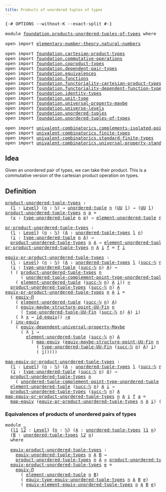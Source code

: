```yaml
---
title: Products of unordered tuples of types
---
```


<pre class="Agda"><a id="63" class="Symbol">{-#</a> <a id="67" class="Keyword">OPTIONS</a> <a id="75" class="Pragma">--without-K</a> <a id="87" class="Pragma">--exact-split</a> <a id="101" class="Symbol">#-}</a>

<a id="106" class="Keyword">module</a> <a id="113" href="foundation.products-unordered-tuples-of-types.html" class="Module">foundation.products-unordered-tuples-of-types</a> <a id="159" class="Keyword">where</a>

<a id="166" class="Keyword">open</a> <a id="171" class="Keyword">import</a> <a id="178" href="elementary-number-theory.natural-numbers.html" class="Module">elementary-number-theory.natural-numbers</a>

<a id="220" class="Keyword">open</a> <a id="225" class="Keyword">import</a> <a id="232" href="foundation.cartesian-product-types.html" class="Module">foundation.cartesian-product-types</a>
<a id="267" class="Keyword">open</a> <a id="272" class="Keyword">import</a> <a id="279" href="foundation.commutative-operations.html" class="Module">foundation.commutative-operations</a>
<a id="313" class="Keyword">open</a> <a id="318" class="Keyword">import</a> <a id="325" href="foundation.coproduct-types.html" class="Module">foundation.coproduct-types</a>
<a id="352" class="Keyword">open</a> <a id="357" class="Keyword">import</a> <a id="364" href="foundation.dependent-pair-types.html" class="Module">foundation.dependent-pair-types</a>
<a id="396" class="Keyword">open</a> <a id="401" class="Keyword">import</a> <a id="408" href="foundation.equivalences.html" class="Module">foundation.equivalences</a>
<a id="432" class="Keyword">open</a> <a id="437" class="Keyword">import</a> <a id="444" href="foundation.functions.html" class="Module">foundation.functions</a>
<a id="465" class="Keyword">open</a> <a id="470" class="Keyword">import</a> <a id="477" href="foundation.functoriality-cartesian-product-types.html" class="Module">foundation.functoriality-cartesian-product-types</a>
<a id="526" class="Keyword">open</a> <a id="531" class="Keyword">import</a> <a id="538" href="foundation.functoriality-dependent-function-types.html" class="Module">foundation.functoriality-dependent-function-types</a>
<a id="588" class="Keyword">open</a> <a id="593" class="Keyword">import</a> <a id="600" href="foundation.identity-types.html" class="Module">foundation.identity-types</a>
<a id="626" class="Keyword">open</a> <a id="631" class="Keyword">import</a> <a id="638" href="foundation.unit-type.html" class="Module">foundation.unit-type</a>
<a id="659" class="Keyword">open</a> <a id="664" class="Keyword">import</a> <a id="671" href="foundation.universal-property-maybe.html" class="Module">foundation.universal-property-maybe</a>
<a id="707" class="Keyword">open</a> <a id="712" class="Keyword">import</a> <a id="719" href="foundation.universe-levels.html" class="Module">foundation.universe-levels</a>
<a id="746" class="Keyword">open</a> <a id="751" class="Keyword">import</a> <a id="758" href="foundation.unordered-tuples.html" class="Module">foundation.unordered-tuples</a>
<a id="786" class="Keyword">open</a> <a id="791" class="Keyword">import</a> <a id="798" href="foundation.unordered-tuples-of-types.html" class="Module">foundation.unordered-tuples-of-types</a>

<a id="836" class="Keyword">open</a> <a id="841" class="Keyword">import</a> <a id="848" href="univalent-combinatorics.complements-isolated-points.html" class="Module">univalent-combinatorics.complements-isolated-points</a>
<a id="900" class="Keyword">open</a> <a id="905" class="Keyword">import</a> <a id="912" href="univalent-combinatorics.finite-types.html" class="Module">univalent-combinatorics.finite-types</a>
<a id="949" class="Keyword">open</a> <a id="954" class="Keyword">import</a> <a id="961" href="univalent-combinatorics.standard-finite-types.html" class="Module">univalent-combinatorics.standard-finite-types</a>
<a id="1007" class="Keyword">open</a> <a id="1012" class="Keyword">import</a> <a id="1019" href="univalent-combinatorics.universal-property-standard-finite-types.html" class="Module">univalent-combinatorics.universal-property-standard-finite-types</a>
</pre>
## Idea

Given an unordered pair of types, we can take their product. This is a commutative version of the cartesian product operation on types.

## Definition

<pre class="Agda"><a id="product-unordered-tuple-types"></a><a id="1258" href="foundation.products-unordered-tuples-of-types.html#1258" class="Function">product-unordered-tuple-types</a> <a id="1288" class="Symbol">:</a>
  <a id="1292" class="Symbol">{</a><a id="1293" href="foundation.products-unordered-tuples-of-types.html#1293" class="Bound">l</a> <a id="1295" class="Symbol">:</a> <a id="1297" href="Agda.Primitive.html#597" class="Postulate">Level</a><a id="1302" class="Symbol">}</a> <a id="1304" class="Symbol">(</a><a id="1305" href="foundation.products-unordered-tuples-of-types.html#1305" class="Bound">n</a> <a id="1307" class="Symbol">:</a> <a id="1309" href="elementary-number-theory.natural-numbers.html#1530" class="Datatype">ℕ</a><a id="1310" class="Symbol">)</a> <a id="1312" class="Symbol">→</a> <a id="1314" href="foundation.unordered-tuples.html#1180" class="Function">unordered-tuple</a> <a id="1330" href="foundation.products-unordered-tuples-of-types.html#1305" class="Bound">n</a> <a id="1332" class="Symbol">(</a><a id="1333" href="foundation-core.universe-levels.html#235" class="Primitive">UU</a> <a id="1336" href="foundation.products-unordered-tuples-of-types.html#1293" class="Bound">l</a><a id="1337" class="Symbol">)</a> <a id="1339" class="Symbol">→</a> <a id="1341" class="Symbol">(</a><a id="1342" href="foundation-core.universe-levels.html#235" class="Primitive">UU</a> <a id="1345" href="foundation.products-unordered-tuples-of-types.html#1293" class="Bound">l</a><a id="1346" class="Symbol">)</a>
<a id="1348" href="foundation.products-unordered-tuples-of-types.html#1258" class="Function">product-unordered-tuple-types</a> <a id="1378" href="foundation.products-unordered-tuples-of-types.html#1378" class="Bound">n</a> <a id="1380" href="foundation.products-unordered-tuples-of-types.html#1380" class="Bound">p</a> <a id="1382" class="Symbol">=</a>
  <a id="1386" class="Symbol">(</a><a id="1387" href="foundation.products-unordered-tuples-of-types.html#1387" class="Bound">x</a> <a id="1389" class="Symbol">:</a> <a id="1391" href="foundation.unordered-tuples.html#1476" class="Function">type-unordered-tuple</a> <a id="1412" href="foundation.products-unordered-tuples-of-types.html#1378" class="Bound">n</a> <a id="1414" href="foundation.products-unordered-tuples-of-types.html#1380" class="Bound">p</a><a id="1415" class="Symbol">)</a> <a id="1417" class="Symbol">→</a> <a id="1419" href="foundation.unordered-tuples.html#2160" class="Function">element-unordered-tuple</a> <a id="1443" href="foundation.products-unordered-tuples-of-types.html#1378" class="Bound">n</a> <a id="1445" href="foundation.products-unordered-tuples-of-types.html#1380" class="Bound">p</a> <a id="1447" href="foundation.products-unordered-tuples-of-types.html#1387" class="Bound">x</a>

<a id="pr-product-unordered-tuple-types"></a><a id="1450" href="foundation.products-unordered-tuples-of-types.html#1450" class="Function">pr-product-unordered-tuple-types</a> <a id="1483" class="Symbol">:</a>
  <a id="1487" class="Symbol">{</a><a id="1488" href="foundation.products-unordered-tuples-of-types.html#1488" class="Bound">l</a> <a id="1490" class="Symbol">:</a> <a id="1492" href="Agda.Primitive.html#597" class="Postulate">Level</a><a id="1497" class="Symbol">}</a> <a id="1499" class="Symbol">(</a><a id="1500" href="foundation.products-unordered-tuples-of-types.html#1500" class="Bound">n</a> <a id="1502" class="Symbol">:</a> <a id="1504" href="elementary-number-theory.natural-numbers.html#1530" class="Datatype">ℕ</a><a id="1505" class="Symbol">)</a> <a id="1507" class="Symbol">(</a><a id="1508" href="foundation.products-unordered-tuples-of-types.html#1508" class="Bound">A</a> <a id="1510" class="Symbol">:</a> <a id="1512" href="foundation.unordered-tuples-of-types.html#780" class="Function">unordered-tuple-types</a> <a id="1534" href="foundation.products-unordered-tuples-of-types.html#1488" class="Bound">l</a> <a id="1536" href="foundation.products-unordered-tuples-of-types.html#1500" class="Bound">n</a><a id="1537" class="Symbol">)</a>
  <a id="1541" class="Symbol">(</a><a id="1542" href="foundation.products-unordered-tuples-of-types.html#1542" class="Bound">i</a> <a id="1544" class="Symbol">:</a> <a id="1546" href="foundation.unordered-tuples.html#1476" class="Function">type-unordered-tuple</a> <a id="1567" href="foundation.products-unordered-tuples-of-types.html#1500" class="Bound">n</a> <a id="1569" href="foundation.products-unordered-tuples-of-types.html#1508" class="Bound">A</a><a id="1570" class="Symbol">)</a> <a id="1572" class="Symbol">→</a>
  <a id="1576" href="foundation.products-unordered-tuples-of-types.html#1258" class="Function">product-unordered-tuple-types</a> <a id="1606" href="foundation.products-unordered-tuples-of-types.html#1500" class="Bound">n</a> <a id="1608" href="foundation.products-unordered-tuples-of-types.html#1508" class="Bound">A</a> <a id="1610" class="Symbol">→</a> <a id="1612" href="foundation.unordered-tuples.html#2160" class="Function">element-unordered-tuple</a> <a id="1636" href="foundation.products-unordered-tuples-of-types.html#1500" class="Bound">n</a> <a id="1638" href="foundation.products-unordered-tuples-of-types.html#1508" class="Bound">A</a> <a id="1640" href="foundation.products-unordered-tuples-of-types.html#1542" class="Bound">i</a>
<a id="1642" href="foundation.products-unordered-tuples-of-types.html#1450" class="Function">pr-product-unordered-tuple-types</a> <a id="1675" href="foundation.products-unordered-tuples-of-types.html#1675" class="Bound">n</a> <a id="1677" href="foundation.products-unordered-tuples-of-types.html#1677" class="Bound">A</a> <a id="1679" href="foundation.products-unordered-tuples-of-types.html#1679" class="Bound">i</a> <a id="1681" href="foundation.products-unordered-tuples-of-types.html#1681" class="Bound">f</a> <a id="1683" class="Symbol">=</a> <a id="1685" href="foundation.products-unordered-tuples-of-types.html#1681" class="Bound">f</a> <a id="1687" href="foundation.products-unordered-tuples-of-types.html#1679" class="Bound">i</a>

<a id="equiv-pr-product-unordered-tuple-types"></a><a id="1690" href="foundation.products-unordered-tuples-of-types.html#1690" class="Function">equiv-pr-product-unordered-tuple-types</a> <a id="1729" class="Symbol">:</a>
  <a id="1733" class="Symbol">{</a><a id="1734" href="foundation.products-unordered-tuples-of-types.html#1734" class="Bound">l</a> <a id="1736" class="Symbol">:</a> <a id="1738" href="Agda.Primitive.html#597" class="Postulate">Level</a><a id="1743" class="Symbol">}</a> <a id="1745" class="Symbol">(</a><a id="1746" href="foundation.products-unordered-tuples-of-types.html#1746" class="Bound">n</a> <a id="1748" class="Symbol">:</a> <a id="1750" href="elementary-number-theory.natural-numbers.html#1530" class="Datatype">ℕ</a><a id="1751" class="Symbol">)</a> <a id="1753" class="Symbol">(</a><a id="1754" href="foundation.products-unordered-tuples-of-types.html#1754" class="Bound">A</a> <a id="1756" class="Symbol">:</a> <a id="1758" href="foundation.unordered-tuples-of-types.html#780" class="Function">unordered-tuple-types</a> <a id="1780" href="foundation.products-unordered-tuples-of-types.html#1734" class="Bound">l</a> <a id="1782" class="Symbol">(</a><a id="1783" href="elementary-number-theory.natural-numbers.html#1564" class="InductiveConstructor">succ-ℕ</a> <a id="1790" href="foundation.products-unordered-tuples-of-types.html#1746" class="Bound">n</a><a id="1791" class="Symbol">))</a>
  <a id="1796" class="Symbol">(</a><a id="1797" href="foundation.products-unordered-tuples-of-types.html#1797" class="Bound">i</a> <a id="1799" class="Symbol">:</a> <a id="1801" href="foundation.unordered-tuples.html#1476" class="Function">type-unordered-tuple</a> <a id="1822" class="Symbol">(</a><a id="1823" href="elementary-number-theory.natural-numbers.html#1564" class="InductiveConstructor">succ-ℕ</a> <a id="1830" href="foundation.products-unordered-tuples-of-types.html#1746" class="Bound">n</a><a id="1831" class="Symbol">)</a> <a id="1833" href="foundation.products-unordered-tuples-of-types.html#1754" class="Bound">A</a><a id="1834" class="Symbol">)</a> <a id="1836" class="Symbol">→</a>
  <a id="1840" class="Symbol">(</a> <a id="1842" class="Symbol">(</a> <a id="1844" href="foundation.products-unordered-tuples-of-types.html#1258" class="Function">product-unordered-tuple-types</a> <a id="1874" href="foundation.products-unordered-tuples-of-types.html#1746" class="Bound">n</a>
      <a id="1882" class="Symbol">(</a> <a id="1884" href="foundation.unordered-tuples.html#3055" class="Function">unordered-tuple-complement-point-type-unordered-tuple</a> <a id="1938" href="foundation.products-unordered-tuples-of-types.html#1746" class="Bound">n</a> <a id="1940" href="foundation.products-unordered-tuples-of-types.html#1754" class="Bound">A</a> <a id="1942" href="foundation.products-unordered-tuples-of-types.html#1797" class="Bound">i</a><a id="1943" class="Symbol">))</a> <a id="1946" href="foundation-core.cartesian-product-types.html#590" class="Function Operator">×</a>
    <a id="1952" class="Symbol">(</a> <a id="1954" href="foundation.unordered-tuples.html#2160" class="Function">element-unordered-tuple</a> <a id="1978" class="Symbol">(</a><a id="1979" href="elementary-number-theory.natural-numbers.html#1564" class="InductiveConstructor">succ-ℕ</a> <a id="1986" href="foundation.products-unordered-tuples-of-types.html#1746" class="Bound">n</a><a id="1987" class="Symbol">)</a> <a id="1989" href="foundation.products-unordered-tuples-of-types.html#1754" class="Bound">A</a> <a id="1991" href="foundation.products-unordered-tuples-of-types.html#1797" class="Bound">i</a><a id="1992" class="Symbol">))</a> <a id="1995" href="foundation-core.equivalences.html#1621" class="Function Operator">≃</a>
  <a id="1999" href="foundation.products-unordered-tuples-of-types.html#1258" class="Function">product-unordered-tuple-types</a> <a id="2029" class="Symbol">(</a><a id="2030" href="elementary-number-theory.natural-numbers.html#1564" class="InductiveConstructor">succ-ℕ</a> <a id="2037" href="foundation.products-unordered-tuples-of-types.html#1746" class="Bound">n</a><a id="2038" class="Symbol">)</a> <a id="2040" href="foundation.products-unordered-tuples-of-types.html#1754" class="Bound">A</a>
<a id="2042" href="foundation.products-unordered-tuples-of-types.html#1690" class="Function">equiv-pr-product-unordered-tuple-types</a> <a id="2081" href="foundation.products-unordered-tuples-of-types.html#2081" class="Bound">n</a> <a id="2083" href="foundation.products-unordered-tuples-of-types.html#2083" class="Bound">A</a> <a id="2085" href="foundation.products-unordered-tuples-of-types.html#2085" class="Bound">i</a> <a id="2087" class="Symbol">=</a>
  <a id="2091" class="Symbol">(</a> <a id="2093" href="foundation.functoriality-dependent-function-types.html#4404" class="Function">equiv-Π</a>
    <a id="2105" class="Symbol">(</a> <a id="2107" href="foundation.unordered-tuples.html#2160" class="Function">element-unordered-tuple</a> <a id="2131" class="Symbol">(</a><a id="2132" href="elementary-number-theory.natural-numbers.html#1564" class="InductiveConstructor">succ-ℕ</a> <a id="2139" href="foundation.products-unordered-tuples-of-types.html#2081" class="Bound">n</a><a id="2140" class="Symbol">)</a> <a id="2142" href="foundation.products-unordered-tuples-of-types.html#2083" class="Bound">A</a><a id="2143" class="Symbol">)</a>
    <a id="2149" class="Symbol">(</a> <a id="2151" href="univalent-combinatorics.complements-isolated-points.html#4440" class="Function">equiv-maybe-structure-point-UU-Fin</a> <a id="2186" href="foundation.products-unordered-tuples-of-types.html#2081" class="Bound">n</a>
      <a id="2194" class="Symbol">(</a> <a id="2196" href="foundation.unordered-tuples.html#1396" class="Function">type-unordered-tuple-UU-Fin</a> <a id="2224" class="Symbol">(</a><a id="2225" href="elementary-number-theory.natural-numbers.html#1564" class="InductiveConstructor">succ-ℕ</a> <a id="2232" href="foundation.products-unordered-tuples-of-types.html#2081" class="Bound">n</a><a id="2233" class="Symbol">)</a> <a id="2235" href="foundation.products-unordered-tuples-of-types.html#2083" class="Bound">A</a><a id="2236" class="Symbol">)</a> <a id="2238" href="foundation.products-unordered-tuples-of-types.html#2085" class="Bound">i</a><a id="2239" class="Symbol">)</a>
    <a id="2245" class="Symbol">(</a> <a id="2247" class="Symbol">λ</a> <a id="2249" href="foundation.products-unordered-tuples-of-types.html#2249" class="Bound">x</a> <a id="2251" class="Symbol">→</a> <a id="2253" href="foundation-core.equivalences.html#2494" class="Function">id-equiv</a><a id="2261" class="Symbol">))</a> <a id="2264" href="foundation-core.equivalences.html#7869" class="Function Operator">∘e</a>
  <a id="2269" class="Symbol">(</a> <a id="2271" href="foundation-core.equivalences.html#5721" class="Function">inv-equiv</a>
    <a id="2285" class="Symbol">(</a> <a id="2287" href="foundation.universal-property-maybe.html#1970" class="Function">equiv-dependent-universal-property-Maybe</a>
      <a id="2334" class="Symbol">(</a> <a id="2336" class="Symbol">λ</a> <a id="2338" href="foundation.products-unordered-tuples-of-types.html#2338" class="Bound">j</a> <a id="2340" class="Symbol">→</a>
        <a id="2350" href="foundation.unordered-tuples.html#2160" class="Function">element-unordered-tuple</a> <a id="2374" class="Symbol">(</a><a id="2375" href="elementary-number-theory.natural-numbers.html#1564" class="InductiveConstructor">succ-ℕ</a> <a id="2382" href="foundation.products-unordered-tuples-of-types.html#2081" class="Bound">n</a><a id="2383" class="Symbol">)</a> <a id="2385" href="foundation.products-unordered-tuples-of-types.html#2083" class="Bound">A</a>
          <a id="2397" class="Symbol">(</a> <a id="2399" href="foundation-core.equivalences.html#1821" class="Function">map-equiv</a> <a id="2409" class="Symbol">(</a><a id="2410" href="univalent-combinatorics.complements-isolated-points.html#4440" class="Function">equiv-maybe-structure-point-UU-Fin</a> <a id="2445" href="foundation.products-unordered-tuples-of-types.html#2081" class="Bound">n</a>
            <a id="2459" class="Symbol">(</a> <a id="2461" href="foundation.unordered-tuples.html#1396" class="Function">type-unordered-tuple-UU-Fin</a> <a id="2489" class="Symbol">(</a><a id="2490" href="elementary-number-theory.natural-numbers.html#1564" class="InductiveConstructor">succ-ℕ</a> <a id="2497" href="foundation.products-unordered-tuples-of-types.html#2081" class="Bound">n</a><a id="2498" class="Symbol">)</a> <a id="2500" href="foundation.products-unordered-tuples-of-types.html#2083" class="Bound">A</a><a id="2501" class="Symbol">)</a> <a id="2503" href="foundation.products-unordered-tuples-of-types.html#2085" class="Bound">i</a><a id="2504" class="Symbol">)</a>
            <a id="2518" class="Symbol">(</a> <a id="2520" href="foundation.products-unordered-tuples-of-types.html#2338" class="Bound">j</a><a id="2521" class="Symbol">)))))</a>

<a id="map-equiv-pr-product-unordered-tuple-types"></a><a id="2528" href="foundation.products-unordered-tuples-of-types.html#2528" class="Function">map-equiv-pr-product-unordered-tuple-types</a> <a id="2571" class="Symbol">:</a>
  <a id="2575" class="Symbol">{</a><a id="2576" href="foundation.products-unordered-tuples-of-types.html#2576" class="Bound">l</a> <a id="2578" class="Symbol">:</a> <a id="2580" href="Agda.Primitive.html#597" class="Postulate">Level</a><a id="2585" class="Symbol">}</a> <a id="2587" class="Symbol">(</a><a id="2588" href="foundation.products-unordered-tuples-of-types.html#2588" class="Bound">n</a> <a id="2590" class="Symbol">:</a> <a id="2592" href="elementary-number-theory.natural-numbers.html#1530" class="Datatype">ℕ</a><a id="2593" class="Symbol">)</a> <a id="2595" class="Symbol">(</a><a id="2596" href="foundation.products-unordered-tuples-of-types.html#2596" class="Bound">A</a> <a id="2598" class="Symbol">:</a> <a id="2600" href="foundation.unordered-tuples-of-types.html#780" class="Function">unordered-tuple-types</a> <a id="2622" href="foundation.products-unordered-tuples-of-types.html#2576" class="Bound">l</a> <a id="2624" class="Symbol">(</a><a id="2625" href="elementary-number-theory.natural-numbers.html#1564" class="InductiveConstructor">succ-ℕ</a> <a id="2632" href="foundation.products-unordered-tuples-of-types.html#2588" class="Bound">n</a><a id="2633" class="Symbol">))</a>
  <a id="2638" class="Symbol">(</a><a id="2639" href="foundation.products-unordered-tuples-of-types.html#2639" class="Bound">i</a> <a id="2641" class="Symbol">:</a> <a id="2643" href="foundation.unordered-tuples.html#1476" class="Function">type-unordered-tuple</a> <a id="2664" class="Symbol">(</a><a id="2665" href="elementary-number-theory.natural-numbers.html#1564" class="InductiveConstructor">succ-ℕ</a> <a id="2672" href="foundation.products-unordered-tuples-of-types.html#2588" class="Bound">n</a><a id="2673" class="Symbol">)</a> <a id="2675" href="foundation.products-unordered-tuples-of-types.html#2596" class="Bound">A</a><a id="2676" class="Symbol">)</a> <a id="2678" class="Symbol">→</a>
  <a id="2682" href="foundation.products-unordered-tuples-of-types.html#1258" class="Function">product-unordered-tuple-types</a> <a id="2712" href="foundation.products-unordered-tuples-of-types.html#2588" class="Bound">n</a>
    <a id="2718" class="Symbol">(</a> <a id="2720" href="foundation.unordered-tuples.html#3055" class="Function">unordered-tuple-complement-point-type-unordered-tuple</a> <a id="2774" href="foundation.products-unordered-tuples-of-types.html#2588" class="Bound">n</a> <a id="2776" href="foundation.products-unordered-tuples-of-types.html#2596" class="Bound">A</a> <a id="2778" href="foundation.products-unordered-tuples-of-types.html#2639" class="Bound">i</a><a id="2779" class="Symbol">)</a> <a id="2781" class="Symbol">→</a>
  <a id="2785" href="foundation.unordered-tuples.html#2160" class="Function">element-unordered-tuple</a> <a id="2809" class="Symbol">(</a><a id="2810" href="elementary-number-theory.natural-numbers.html#1564" class="InductiveConstructor">succ-ℕ</a> <a id="2817" href="foundation.products-unordered-tuples-of-types.html#2588" class="Bound">n</a><a id="2818" class="Symbol">)</a> <a id="2820" href="foundation.products-unordered-tuples-of-types.html#2596" class="Bound">A</a> <a id="2822" href="foundation.products-unordered-tuples-of-types.html#2639" class="Bound">i</a> <a id="2824" class="Symbol">→</a>
  <a id="2828" href="foundation.products-unordered-tuples-of-types.html#1258" class="Function">product-unordered-tuple-types</a> <a id="2858" class="Symbol">(</a><a id="2859" href="elementary-number-theory.natural-numbers.html#1564" class="InductiveConstructor">succ-ℕ</a> <a id="2866" href="foundation.products-unordered-tuples-of-types.html#2588" class="Bound">n</a><a id="2867" class="Symbol">)</a> <a id="2869" href="foundation.products-unordered-tuples-of-types.html#2596" class="Bound">A</a>
<a id="2871" href="foundation.products-unordered-tuples-of-types.html#2528" class="Function">map-equiv-pr-product-unordered-tuple-types</a> <a id="2914" href="foundation.products-unordered-tuples-of-types.html#2914" class="Bound">n</a> <a id="2916" href="foundation.products-unordered-tuples-of-types.html#2916" class="Bound">A</a> <a id="2918" href="foundation.products-unordered-tuples-of-types.html#2918" class="Bound">i</a> <a id="2920" href="foundation.products-unordered-tuples-of-types.html#2920" class="Bound">f</a> <a id="2922" href="foundation.products-unordered-tuples-of-types.html#2922" class="Bound">a</a> <a id="2924" class="Symbol">=</a>
  <a id="2928" href="foundation-core.equivalences.html#1821" class="Function">map-equiv</a> <a id="2938" class="Symbol">(</a><a id="2939" href="foundation.products-unordered-tuples-of-types.html#1690" class="Function">equiv-pr-product-unordered-tuple-types</a> <a id="2978" href="foundation.products-unordered-tuples-of-types.html#2914" class="Bound">n</a> <a id="2980" href="foundation.products-unordered-tuples-of-types.html#2916" class="Bound">A</a> <a id="2982" href="foundation.products-unordered-tuples-of-types.html#2918" class="Bound">i</a><a id="2983" class="Symbol">)</a> <a id="2985" class="Symbol">(</a><a id="2986" href="foundation-core.dependent-pair-types.html#588" class="InductiveConstructor">pair</a> <a id="2991" href="foundation.products-unordered-tuples-of-types.html#2920" class="Bound">f</a> <a id="2993" href="foundation.products-unordered-tuples-of-types.html#2922" class="Bound">a</a><a id="2994" class="Symbol">)</a>
</pre>
### Equivalences of products of unordered pairs of types

<pre class="Agda"><a id="3067" class="Keyword">module</a> <a id="3074" href="foundation.products-unordered-tuples-of-types.html#3074" class="Module">_</a>
  <a id="3078" class="Symbol">{</a><a id="3079" href="foundation.products-unordered-tuples-of-types.html#3079" class="Bound">l1</a> <a id="3082" href="foundation.products-unordered-tuples-of-types.html#3082" class="Bound">l2</a> <a id="3085" class="Symbol">:</a> <a id="3087" href="Agda.Primitive.html#597" class="Postulate">Level</a><a id="3092" class="Symbol">}</a> <a id="3094" class="Symbol">{</a><a id="3095" href="foundation.products-unordered-tuples-of-types.html#3095" class="Bound">n</a> <a id="3097" class="Symbol">:</a> <a id="3099" href="elementary-number-theory.natural-numbers.html#1530" class="Datatype">ℕ</a><a id="3100" class="Symbol">}</a> <a id="3102" class="Symbol">(</a><a id="3103" href="foundation.products-unordered-tuples-of-types.html#3103" class="Bound">A</a> <a id="3105" class="Symbol">:</a> <a id="3107" href="foundation.unordered-tuples-of-types.html#780" class="Function">unordered-tuple-types</a> <a id="3129" href="foundation.products-unordered-tuples-of-types.html#3079" class="Bound">l1</a> <a id="3132" href="foundation.products-unordered-tuples-of-types.html#3095" class="Bound">n</a><a id="3133" class="Symbol">)</a>
  <a id="3137" class="Symbol">(</a><a id="3138" href="foundation.products-unordered-tuples-of-types.html#3138" class="Bound">B</a> <a id="3140" class="Symbol">:</a> <a id="3142" href="foundation.unordered-tuples-of-types.html#780" class="Function">unordered-tuple-types</a> <a id="3164" href="foundation.products-unordered-tuples-of-types.html#3082" class="Bound">l2</a> <a id="3167" href="foundation.products-unordered-tuples-of-types.html#3095" class="Bound">n</a><a id="3168" class="Symbol">)</a>
  <a id="3172" class="Keyword">where</a>

  <a id="3181" href="foundation.products-unordered-tuples-of-types.html#3181" class="Function">equiv-product-unordered-tuple-types</a> <a id="3217" class="Symbol">:</a>
    <a id="3223" href="foundation.unordered-tuples-of-types.html#946" class="Function">equiv-unordered-tuple-types</a> <a id="3251" href="foundation.products-unordered-tuples-of-types.html#3095" class="Bound">n</a> <a id="3253" href="foundation.products-unordered-tuples-of-types.html#3103" class="Bound">A</a> <a id="3255" href="foundation.products-unordered-tuples-of-types.html#3138" class="Bound">B</a> <a id="3257" class="Symbol">→</a>
    <a id="3263" href="foundation.products-unordered-tuples-of-types.html#1258" class="Function">product-unordered-tuple-types</a> <a id="3293" href="foundation.products-unordered-tuples-of-types.html#3095" class="Bound">n</a> <a id="3295" href="foundation.products-unordered-tuples-of-types.html#3103" class="Bound">A</a> <a id="3297" href="foundation-core.equivalences.html#1621" class="Function Operator">≃</a> <a id="3299" href="foundation.products-unordered-tuples-of-types.html#1258" class="Function">product-unordered-tuple-types</a> <a id="3329" href="foundation.products-unordered-tuples-of-types.html#3095" class="Bound">n</a> <a id="3331" href="foundation.products-unordered-tuples-of-types.html#3138" class="Bound">B</a>
  <a id="3335" href="foundation.products-unordered-tuples-of-types.html#3181" class="Function">equiv-product-unordered-tuple-types</a> <a id="3371" href="foundation.products-unordered-tuples-of-types.html#3371" class="Bound">e</a> <a id="3373" class="Symbol">=</a>
    <a id="3379" href="foundation.functoriality-dependent-function-types.html#4404" class="Function">equiv-Π</a>
      <a id="3393" class="Symbol">(</a> <a id="3395" href="foundation.unordered-tuples.html#2160" class="Function">element-unordered-tuple</a> <a id="3419" href="foundation.products-unordered-tuples-of-types.html#3095" class="Bound">n</a> <a id="3421" href="foundation.products-unordered-tuples-of-types.html#3138" class="Bound">B</a><a id="3422" class="Symbol">)</a>
      <a id="3430" class="Symbol">(</a> <a id="3432" href="foundation.unordered-tuples-of-types.html#1469" class="Function">equiv-type-equiv-unordered-tuple-types</a> <a id="3471" href="foundation.products-unordered-tuples-of-types.html#3095" class="Bound">n</a> <a id="3473" href="foundation.products-unordered-tuples-of-types.html#3103" class="Bound">A</a> <a id="3475" href="foundation.products-unordered-tuples-of-types.html#3138" class="Bound">B</a> <a id="3477" href="foundation.products-unordered-tuples-of-types.html#3371" class="Bound">e</a><a id="3478" class="Symbol">)</a>
      <a id="3486" class="Symbol">(</a> <a id="3488" href="foundation.unordered-tuples-of-types.html#1822" class="Function">equiv-element-equiv-unordered-tuple-types</a> <a id="3530" href="foundation.products-unordered-tuples-of-types.html#3095" class="Bound">n</a> <a id="3532" href="foundation.products-unordered-tuples-of-types.html#3103" class="Bound">A</a> <a id="3534" href="foundation.products-unordered-tuples-of-types.html#3138" class="Bound">B</a> <a id="3536" href="foundation.products-unordered-tuples-of-types.html#3371" class="Bound">e</a><a id="3537" class="Symbol">)</a>
</pre>